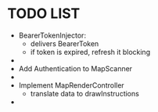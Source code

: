 # TODO LIST
* BearerTokenInjector:
  * delivers BearerToken
  * if token is expired, refresh it blocking
*
* Add Authentication to MapScanner
*
* Implement MapRenderController
  * translate data to drawInstructions
* 


